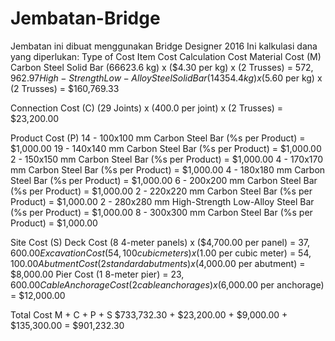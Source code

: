 # Jembatan-Bridge

Jembatan ini dibuat menggunakan Bridge Designer 2016
Ini kalkulasi dana yang diperlukan:
Type of Cost	Item	Cost Calculation	Cost
Material Cost (M)	Carbon Steel Solid Bar	(66623.6 kg) x ($4.30 per kg) x (2 Trusses) = 	$572,962.97
	High-Strength Low-Alloy Steel Solid Bar	(14354.4 kg) x ($5.60 per kg) x (2 Trusses) = 	$160,769.33

Connection Cost (C)		(29 Joints) x (400.0 per joint) x (2 Trusses) = 	$23,200.00

Product Cost (P)	14 - 100x100 mm Carbon Steel Bar	(%s per Product) =	$1,000.00
	19 - 140x140 mm Carbon Steel Bar	(%s per Product) =	$1,000.00
	 2 - 150x150 mm Carbon Steel Bar	(%s per Product) =	$1,000.00
	 4 - 170x170 mm Carbon Steel Bar	(%s per Product) =	$1,000.00
	 4 - 180x180 mm Carbon Steel Bar	(%s per Product) =	$1,000.00
	 6 - 200x200 mm Carbon Steel Bar	(%s per Product) =	$1,000.00
	 2 - 220x220 mm Carbon Steel Bar	(%s per Product) =	$1,000.00
	 2 - 280x280 mm High-Strength Low-Alloy Steel Bar	(%s per Product) =	$1,000.00
	 8 - 300x300 mm Carbon Steel Bar	(%s per Product) =	$1,000.00

Site Cost (S)	Deck Cost	(8 4-meter panels) x ($4,700.00 per panel) = 	$37,600.00
	Excavation Cost	(54,100 cubic meters) x ($1.00 per cubic meter) = 	$54,100.00
	Abutment Cost	(2 standard abutments) x ($4,000.00 per abutment) = 	$8,000.00
	Pier Cost	(1 8-meter pier) = 	$23,600.00
	Cable Anchorage Cost	(2 cable anchorages) x ($6,000.00 per anchorage) = 	$12,000.00

Total Cost	M + C + P + S	$733,732.30 + $23,200.00 + $9,000.00 + $135,300.00 = 	$901,232.30
